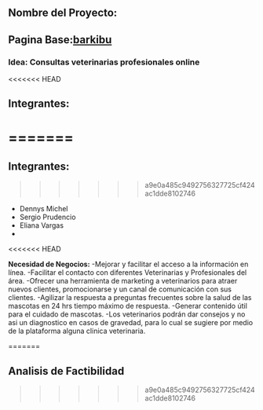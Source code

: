 ## Nombre del Proyecto:
## Pagina Base:[barkibu](https://barkibu.com)
### Idea: Consultas veterinarias profesionales online

<<<<<<< HEAD
## Integrantes: 
=======
=======
## Integrantes:

>>>>>>> a9e0a485c9492756327725cf424ac1dde8102746
- Dennys Michel
- Sergio Prudencio
- Eliana Vargas
-
<<<<<<< HEAD

**Necesidad de Negocios:**
-Mejorar y facilitar el acceso a la información en línea.
-Facilitar el contacto con diferentes Veterinarias y Profesionales del área.
-Ofrecer una herramienta de marketing a veterinarios para atraer nuevos clientes, promocionarse y un canal de comunicación con sus clientes. 
-Agilizar la respuesta a preguntas frecuentes sobre la salud de las mascotas en 24 hrs tiempo máximo de respuesta.
-Generar contenido útil para el cuidado de mascotas.
-Los veterinarios podrán dar consejos y no asi un diagnostico en casos de gravedad, para lo cual se sugiere por medio de la plataforma alguna clinica veterinaria.


=======
## **Analisis de Factibilidad** 
>>>>>>> a9e0a485c9492756327725cf424ac1dde8102746
